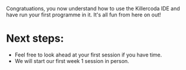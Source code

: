 Congratuations, you now understand how to use the Killercoda IDE and have run your first programme in it.
It's all fun from here on out!

# Next steps:
* Feel free to look ahead at your first session if you have time.
* We will start our first week 1 session in person.